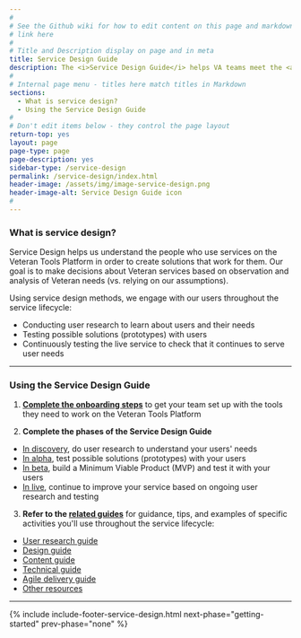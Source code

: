 ```yaml
---
#
# See the Github wiki for how to edit content on this page and markdown styles you can use:
# link here
#
# Title and Description display on page and in meta
title: Service Design Guide
description: The <i>Service Design Guide</i> helps VA teams meet the <a title="Digital Service Standard" href="../digital-standard">Digital Service Standard</a> by engaging with users and using best practices for agile delivery.
#
# Internal page menu - titles here match titles in Markdown
sections:
  - What is service design?
  - Using the Service Design Guide
#
# Don't edit items below - they control the page layout
return-top: yes
layout: page
page-type: page
page-description: yes
sidebar-type: /service-design
permalink: /service-design/index.html
header-image: /assets/img/image-service-design.png
header-image-alt: Service Design Guide icon
#
---
```


### What is service design?

Service Design helps us understand the people who use services on the Veteran Tools Platform in order to create solutions that work for them. Our goal is to make decisions about Veteran services based on observation and analysis of Veteran needs (vs. relying on our assumptions).

Using service design methods, we engage with our users throughout the service lifecycle:

* Conducting user research to learn about users and their needs
* Testing possible solutions (prototypes) with users
* Continuously testing the live service to check that it continues to serve user needs

<hr>

### Using the Service Design Guide

1. **[Complete the onboarding steps](getting-started)** to get your team set up with the tools they need to work on the Veteran Tools Platform

2. **Complete the phases of the Service Design Guide**
  * [In discovery](discovery), do user research to understand your users' needs
  * [In alpha](alpha), test possible solutions (prototypes) with your users
  * [In beta](beta), build a Minimum Viable Product (MVP) and test it with your users
  * [In live](live), continue to improve your service based on ongoing user research and testing

3. **Refer to the [related guides](related)** for guidance, tips, and examples of specific activities you'll use throughout the service lifecycle:
  * [User research guide](/resources/user-research)
  * [Design guide](related/design)
  * <a title="Go to content guide" href="https://github.com/department-of-veterans-affairs/vets.gov-content-style-guide" target="_blank">Content guide</a>
  * [Technical guide](related/technical)
  * [Agile delivery guide](related/agile)
  * [Other resources](related/other-resources)


<hr>

{% include include-footer-service-design.html next-phase="getting-started" prev-phase="none" %}
